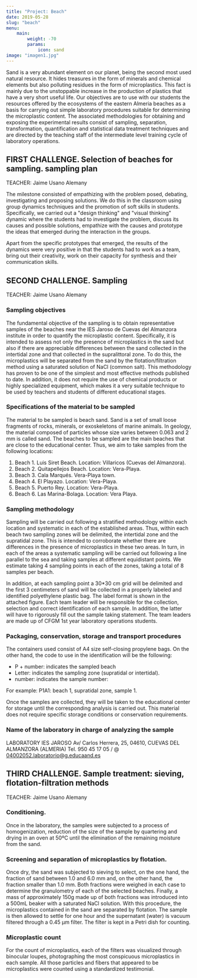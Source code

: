 ```yaml
---
title: "Project: Beach"
date: 2019-05-28
slug: "beach"
menu:
    main:
        weight: -70
        params: 
            icon: sand
image: "imagen1.jpg"
---
```



Sand is a very abundant element on our planet, being the second most used natural resource. It hides treasures in the form of minerals and chemical elements but also polluting residues in the form of microplastics. This fact is mainly due to the unstoppable increase in the production of plastics that have a very short useful life. Our objectives are to use with our students the resources offered by the ecosystems of the eastern Almeria beaches as a basis for carrying out simple laboratory procedures suitable for determining the microplastic content. The associated methodologies for obtaining and exposing the experimental results consist of sampling, separation, transformation, quantification and statistical data treatment techniques and are directed by the teaching staff of the intermediate level training cycle of laboratory operations.

## FIRST CHALLENGE. Selection of beaches for sampling. sampling plan
TEACHER: Jaime Usano Alemany
 
The milestone consisted of empathizing with the problem posed, debating, investigating and proposing solutions. We do this in the classroom using group dynamics techniques and the promotion of soft skills in students. Specifically, we carried out a "design thinking" and "visual thinking" dynamic where the students had to investigate the problem, discuss its causes and possible solutions, empathize with the causes and prototype the ideas that emerged during the interaction in the groups.
   
Apart from the specific prototypes that emerged, the results of the dynamics were very positive in that the students had to work as a team, bring out their creativity, work on their capacity for synthesis and their communication skills.


## SECOND CHALLENGE. Sampling
TEACHER: Jaime Usano Alemany

### Sampling objectives
The fundamental objective of the sampling is to obtain representative samples of the beaches near the IES Jaroso de Cuevas del Almanzora institute in order to quantify the microplastic content. Specifically, it is intended to assess not only the presence of microplastics in the sand but also if there are appreciable differences between the sand collected in the intertidal zone and that collected in the supralittoral zone. To do this, the microplastics will be separated from the sand by the flotation/filtration method using a saturated solution of NaCl (common salt). This methodology has proven to be one of the simplest and most effective methods published to date. In addition, it does not require the use of chemical products or highly specialized equipment, which makes it a very suitable technique to be used by teachers and students of different educational stages.

### Specifications of the material to be sampled
The material to be sampled is beach sand. Sand is a set of small loose fragments of rocks, minerals, or exoskeletons of marine animals. In geology, the material composed of particles whose size varies between 0.063 and 2 mm is called sand. The beaches to be sampled are the main beaches that are close to the educational center. Thus, we aim to take samples from the following locations:

1. Beach 1. Luis Siret Beach. Location: Villaricos (Cuevas del Almanzora).
2. Beach 2. Quitapellejos Beach. Location: Vera-Playa.
3. Beach 3. Cala Marqués. Vera-Playa town.
4. Beach 4. El Playazo. Location: Vera-Playa.
5. Beach 5. Puerto Rey. Location: Vera-Playa.
6. Beach 6. Las Marina-Bolaga. Location: Vera Playa.  
  
### Sampling methodology
Sampling will be carried out following a stratified methodology within each location and systematic in each of the established areas. Thus, within each beach two sampling zones will be delimited, the intertidal zone and the supratidal zone. This is intended to corroborate whether there are differences in the presence of microplastics in these two areas. In turn, in each of the areas a systematic sampling will be carried out following a line parallel to the sea and taking samples at different equidistant points. We estimate taking 4 sampling points in each of the zones, taking a total of 8 samples per beach.
 
In addition, at each sampling point a 30*30 cm grid will be delimited and the first 3 centimeters of sand will be collected in a properly labeled and identified polyethylene plastic bag. The label format is shown in the attached figure. Each team leader will be responsible for the collection, selection and correct identification of each sample. In addition, the latter will have to rigorously fill out the sample taking statement. The team leaders are made up of CFGM 1st year laboratory operations students.

### Packaging, conservation, storage and transport procedures
The containers used consist of A4 size self-closing propylene bags. On the other hand, the code to use in the identification will be the following:

+ P + number: indicates the sampled beach
+ Letter: indicates the sampling zone (supratidal or intertidal).
+ number: indicates the sample number:

For example: P1A1: beach 1, supratidal zone, sample 1.

Once the samples are collected, they will be taken to the educational center for storage until the corresponding analysis is carried out. This material does not require specific storage conditions or conservation requirements.

### Name of the laboratory in charge of analyzing the sample
LABORATORY IES JAROSO
Av/ Carlos Herrera, 25, 04610, CUEVAS DEL ALMANZORA (ALMERIA)
Tel. 950 45 17 05 / @
04002052.laboratorio@g.educaand.es

         
## THIRD CHALLENGE. Sample treatment: sieving, flotation-filtration methods
TEACHER: Jaime Usano Alemany

### Conditioning.
Once in the laboratory, the samples were subjected to a process of homogenization, reduction of the size of the sample by quartering and drying in an oven at 50ºC until the elimination of the remaining moisture from the sand.

### Screening and separation of microplastics by flotation.
Once dry, the sand was subjected to sieving to select, on the one hand, the fraction of sand between 1.0 and 6.0 mm and, on the other hand, the fraction smaller than 1.0 mm. Both fractions were weighed in each case to determine the granulometry of each of the selected beaches.
Finally, a mass of approximately 150g made up of both fractions was introduced into a 500mL beaker with a saturated NaCl solution. With this procedure, the microplastics contained in the sand are separated by flotation. The sample is then allowed to settle for one hour and the supernatant (water) is vacuum filtered through a 0.45 µm filter. The filter is kept in a Petri dish for counting.

### Microplastic count
For the count of microplastics, each of the filters was visualized through binocular loupes, photographing the most conspicuous microplastics in each sample. All those particles and fibers that appeared to be microplastics were counted using a standardized testimonial.



